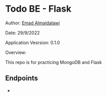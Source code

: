 # Todo BE - Flask

Author: [Emad Almajdalawi](https://github.com/emad-almajdalawi)

Date: 29/9/2022

Application Vesrsion: 0.1.0

Overview:

This repo is for practicing MongoDB and Flask

## Endpoints

-
